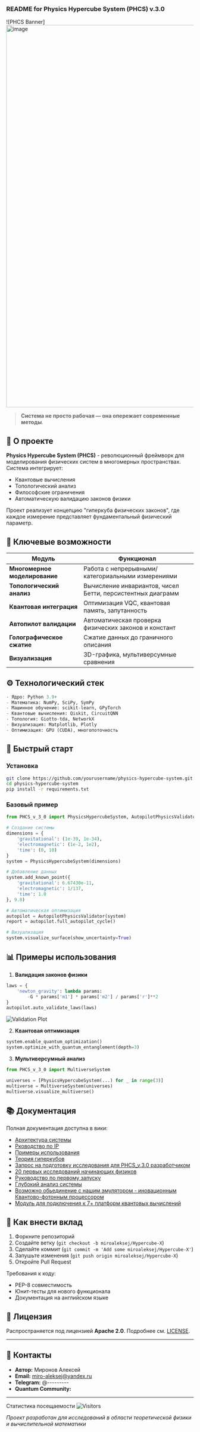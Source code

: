 ### README for Physics Hypercube System (PHCS) v.3.0

![PHCS Banner]
<img width="1024" height="1024" alt="image" src="https://github.com/user-attachments/assets/541b1a5a-f79a-4f7b-afcd-30faf15d984c" />

> **Система не просто рабочая — она опережает современные методы**.

## 🔬 О проекте
**Physics Hypercube System (PHCS)** - революционный фреймворк для моделирования физических систем в многомерных пространствах. Система интегрирует:
- Квантовые вычисления
- Топологический анализ
- Философские ограничения
- Автоматическую валидацию законов физики

Проект реализует концепцию "гиперкуба физических законов", где каждое измерение представляет фундаментальный физический параметр.

## 🌟 Ключевые возможности
| Модуль | Функционал |
|--------|------------|
| **Многомерное моделирование** | Работа с непрерывными/категориальными измерениями |
| **Топологический анализ** | Вычисление инвариантов, чисел Бетти, персистентных диаграмм |
| **Квантовая интеграция** | Оптимизация VQC, квантовая память, запутанность |
| **Автопилот валидации** | Автоматическая проверка физических законов и констант |
| **Голографическое сжатие** | Сжатие данных до граничного описания |
| **Визуализация** | 3D-графика, мультиверсумные сравнения |

## ⚙️ Технологический стек
```python
- Ядро: Python 3.9+
- Математика: NumPy, SciPy, SymPy
- Машинное обучение: scikit-learn, GPyTorch
- Квантовые вычисления: Qiskit, CircuitQNN
- Топология: Giotto-tda, NetworkX
- Визуализация: Matplotlib, Plotly
- Оптимизация: GPU (CUDA), многопоточность
```

## 🚀 Быстрый старт

### Установка
```bash
git clone https://github.com/yourusername/physics-hypercube-system.git
cd physics-hypercube-system
pip install -r requirements.txt
```

### Базовый пример
```python
from PHCS_v_3_0 import PhysicsHypercubeSystem, AutopilotPhysicsValidator

# Создание системы
dimensions = {
    'gravitational': (1e-39, 1e-34),
    'electromagnetic': (1e-2, 1e2),
    'time': (0, 10)
}
system = PhysicsHypercubeSystem(dimensions)

# Добавление данных
system.add_known_point({
    'gravitational': 6.67430e-11,
    'electromagnetic': 1/137,
    'time': 1.0
}, 9.8)

# Автоматическая оптимизация
autopilot = AutopilotPhysicsValidator(system)
report = autopilot.full_autopilot_cycle()

# Визуализация
system.visualize_surface(show_uncertainty=True)
```

## 📊 Примеры использования
1. **Валидация законов физики**
```python
laws = {
    'newton_gravity': lambda params: 
        -G * params['m1'] * params['m2'] / params['r']**2
}
autopilot.auto_validate_laws(laws)
```
![Validation Plot](https://via.placeholder.com/600x300?text=Law+Validation+Plot)

2. **Квантовая оптимизация**
```python
system.enable_quantum_optimization()
system.optimize_with_quantum_entanglement(depth=3)
```

3. **Мультиверсумный анализ**
```python
from PHCS_v_3_0 import MultiverseSystem

universes = [PhysicsHypercubeSystem(...) for _ in range(3)]
multiverse = MultiverseSystem(universes)
multiverse.visualize_multiverse()
```

## 📚 Документация
Полная документация доступна в вики:
- [Архитектура системы](https://github.com/miroaleksej/Hypercube-X/blob/main/%D0%90%D1%80%D1%85%D0%B8%D1%82%D0%B5%D0%BA%D1%82%D1%83%D1%80%D0%B0%20Physics%20Hypercube%20System%20(PHCS)%20v.3.0.md)
- [Рководство по IP](https://github.com/miroaleksej/Hypercube-X/blob/main/%D0%A0%D1%83%D0%BA%D0%BE%D0%B2%D0%BE%D0%B4%D1%81%D1%82%D0%B2%D0%BE%20%D0%BF%D0%BE%20API.md)
- [Примеры использования](https://github.com/miroaleksej/Hypercube-X/blob/main/%D0%9F%D1%80%D0%B8%D0%BC%D0%B5%D1%80%D1%8B%20%D0%B8%D1%81%D0%BF%D0%BE%D0%BB%D1%8C%D0%B7%D0%BE%D0%B2%D0%B0%D0%BD%D0%B8%D1%8F.md)
- [Теория гиперкубов](https://github.com/miroaleksej/Hypercube-X/blob/main/%D0%A2%D0%B5%D0%BE%D1%80%D0%B8%D1%8F%20%D0%B3%D0%B8%D0%BF%D0%B5%D1%80%D0%BA%D1%83%D0%B1%D0%BE%D0%B2.md)
- [Запрос на подготовку исследования для PHCS_v.3.0 разработчиком](https://github.com/miroaleksej/Hypercube-X/blob/main/%D0%97%D0%B0%D0%BF%D1%80%D0%BE%D1%81%20%D0%BD%D0%B0%20%D0%9F%D0%BE%D0%B4%D0%B3%D0%BE%D1%82%D0%BE%D0%B2%D0%BA%D1%83%20%D0%98%D1%81%D1%81%D0%BB%D0%B5%D0%B4%D0%BE%D0%B2%D0%B0%D0%BD%D0%B8%D1%8F%20%D1%81%20PHCS%20v.3.0.md)
- [20 первых исследований начинающих физиков](https://github.com/miroaleksej/Hypercube-X/blob/main/20%20%D0%98%D1%81%D1%81%D0%BB%D0%B5%D0%B4%D0%BE%D0%B2%D0%B0%D1%82%D0%B5%D0%BB%D1%8C%D1%81%D0%BA%D0%B8%D1%85%20%D0%9F%D1%80%D0%BE%D0%B5%D0%BA%D1%82%D0%BE%D0%B2%20%D0%B4%D0%BB%D1%8F%20%D0%9D%D0%B0%D1%87%D0%B8%D0%BD%D0%B0%D1%8E%D1%89%D0%B8%D1%85%20%D0%A4%D0%B8%D0%B7%D0%B8%D0%BA%D0%BE%D0%B2.md)
- [Руководство по первому запуску](https://github.com/miroaleksej/Hypercube-X/blob/main/%D0%A0%D1%83%D0%BA%D0%BE%D0%B2%D0%BE%D0%B4%D1%81%D1%82%D0%B2%D0%BE%20%D0%BF%D0%BE%20%D0%BF%D0%B5%D1%80%D0%B2%D0%BE%D0%BC%D1%83%20%D0%B7%D0%B0%D0%BF%D1%83%D1%81%D0%BA%D1%83.md)
- [Глубокий анализ системы](https://github.com/miroaleksej/Hypercube-X/blob/main/%D0%93%D0%BB%D1%83%D0%B1%D0%BE%D0%BA%D0%B8%D0%B9%20%D0%B0%D0%BD%D0%B0%D0%BB%D0%B8%D0%B7%20%D1%81%D0%B8%D1%81%D1%82%D0%B5%D0%BC%D1%8B.md)
- [Возможно обьединение с нашим эмулятором - иновационным Квантово-фотонным процессором](https://github.com/miroaleksej/Quantum-Photon-Processor-Enhanced-QPP-E-)
- [Модуль для подключения к 7+ платформ квантовых вычислений](https://github.com/miroaleksej/Hypercube-X/blob/main/QuantumBackend%20Hyperconnector%20(QH)%20%D0%B4%D0%BB%D1%8F%20PHCS_v.3.0.md)

## 🤝 Как внести вклад
1. Форкните репозиторий
2. Создайте ветку (`git checkout -b miroaleksej/Hypercube-X`)
3. Сделайте коммит (`git commit -m 'Add some miroaleksej/Hypercube-X'`)
4. Запушьте изменения (`git push origin miroaleksej/Hypercube-X`)
5. Откройте Pull Request

Требования к коду:
- PEP-8 совместимость
- Юнит-тесты для нового функционала
- Документация на английском языке

## 📜 Лицензия
Распространяется под лицензией **Apache 2.0**. Подробнее см. [LICENSE](https://github.com/miroaleksej/Hypercube-X/blob/main/LICENSE).

---

## 📧 Контакты
- **Автор:** Миронов Алексей
- **Email:** miro-aleksej@yandex.ru
- **Telegram:** @---------
- **Quantum Community:** 

---

 Статистика посещаемости
![Visitors](https://api.visitorbadge.io/api/visitors?path=https://github.com/yourrepo&label=Visitors&countColor=%23263759)


*Проект разработан для исследований в области теоретической физики и вычислительной математики*
